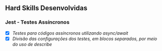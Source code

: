 ## Hard Skills Desenvolvidas

### Jest - Testes Assíncronos

- [X] _Testes para códigos assíncronos utilizando async/await_
- [X] _Divisão das configurações dos testes, em blocos separados, por meio do uso de describe_
